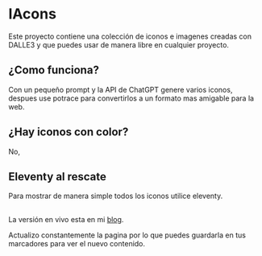 # IAcons

Este proyecto contiene una colección de iconos e imagenes creadas con DALLE3 y que puedes usar de manera libre en cualquier proyecto.

## ¿Como funciona?

Con un pequeño prompt y la API de ChatGPT genere varios iconos, despues use potrace para convertirlos a un formato mas amigable para la web.

## ¿Hay iconos con color?

No, 

## Eleventy al rescate

Para mostrar de manera simple todos los iconos utilice eleventy.

## 

La versión en vivo esta en mi [blog](https://alprado.com/icons/). 

Actualizo constantemente la pagina por lo que puedes guardarla en tus marcadores para ver el nuevo contenido.